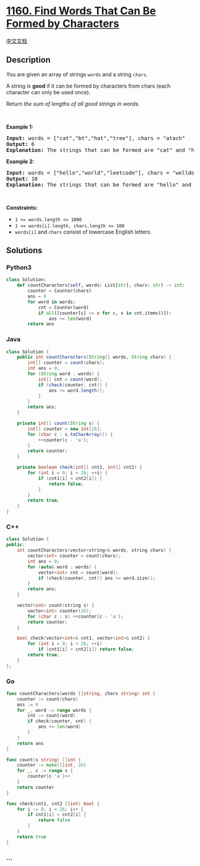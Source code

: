 # [1160. Find Words That Can Be Formed by Characters](https://leetcode.com/problems/find-words-that-can-be-formed-by-characters)

[中文文档](/solution/1100-1199/1160.Find%20Words%20That%20Can%20Be%20Formed%20by%20Characters/README.md)

## Description

<p>You are given an array of strings <code>words</code> and a string <code>chars</code>.</p>

<p>A string is <strong>good</strong> if it can be formed by characters from chars (each character can only be used once).</p>

<p>Return <em>the sum of lengths of all good strings in words</em>.</p>

<p>&nbsp;</p>
<p><strong>Example 1:</strong></p>

<pre>
<strong>Input:</strong> words = [&quot;cat&quot;,&quot;bt&quot;,&quot;hat&quot;,&quot;tree&quot;], chars = &quot;atach&quot;
<strong>Output:</strong> 6
<strong>Explanation:</strong> The strings that can be formed are &quot;cat&quot; and &quot;hat&quot; so the answer is 3 + 3 = 6.
</pre>

<p><strong>Example 2:</strong></p>

<pre>
<strong>Input:</strong> words = [&quot;hello&quot;,&quot;world&quot;,&quot;leetcode&quot;], chars = &quot;welldonehoneyr&quot;
<strong>Output:</strong> 10
<strong>Explanation:</strong> The strings that can be formed are &quot;hello&quot; and &quot;world&quot; so the answer is 5 + 5 = 10.
</pre>

<p>&nbsp;</p>
<p><strong>Constraints:</strong></p>

<ul>
	<li><code>1 &lt;= words.length &lt;= 1000</code></li>
	<li><code>1 &lt;= words[i].length, chars.length &lt;= 100</code></li>
	<li><code>words[i]</code> and <code>chars</code> consist of lowercase English letters.</li>
</ul>

## Solutions

<!-- tabs:start -->

### **Python3**

```python
class Solution:
    def countCharacters(self, words: List[str], chars: str) -> int:
        counter = Counter(chars)
        ans = 0
        for word in words:
            cnt = Counter(word)
            if all([counter[c] >= v for c, v in cnt.items()]):
                ans += len(word)
        return ans
```

### **Java**

```java
class Solution {
    public int countCharacters(String[] words, String chars) {
        int[] counter = count(chars);
        int ans = 0;
        for (String word : words) {
            int[] cnt = count(word);
            if (check(counter, cnt)) {
                ans += word.length();
            }
        }
        return ans;
    }

    private int[] count(String s) {
        int[] counter = new int[26];
        for (char c : s.toCharArray()) {
            ++counter[c - 'a'];
        }
        return counter;
    }

    private boolean check(int[] cnt1, int[] cnt2) {
        for (int i = 0; i < 26; ++i) {
            if (cnt1[i] < cnt2[i]) {
                return false;
            }
        }
        return true;
    }
}
```

### **C++**

```cpp
class Solution {
public:
    int countCharacters(vector<string>& words, string chars) {
        vector<int> counter = count(chars);
        int ans = 0;
        for (auto& word : words) {
            vector<int> cnt = count(word);
            if (check(counter, cnt)) ans += word.size();
        }
        return ans;
    }

    vector<int> count(string s) {
        vector<int> counter(26);
        for (char c : s) ++counter[c - 'a'];
        return counter;
    }

    bool check(vector<int>& cnt1, vector<int>& cnt2) {
        for (int i = 0; i < 26; ++i)
            if (cnt1[i] < cnt2[i]) return false;
        return true;
    }
};
```

### **Go**

```go
func countCharacters(words []string, chars string) int {
	counter := count(chars)
	ans := 0
	for _, word := range words {
		cnt := count(word)
		if check(counter, cnt) {
			ans += len(word)
		}
	}
	return ans
}

func count(s string) []int {
	counter := make([]int, 26)
	for _, c := range s {
		counter[c-'a']++
	}
	return counter
}

func check(cnt1, cnt2 []int) bool {
	for i := 0; i < 26; i++ {
		if cnt1[i] < cnt2[i] {
			return false
		}
	}
	return true
}
```

### **...**

```

```

<!-- tabs:end -->
